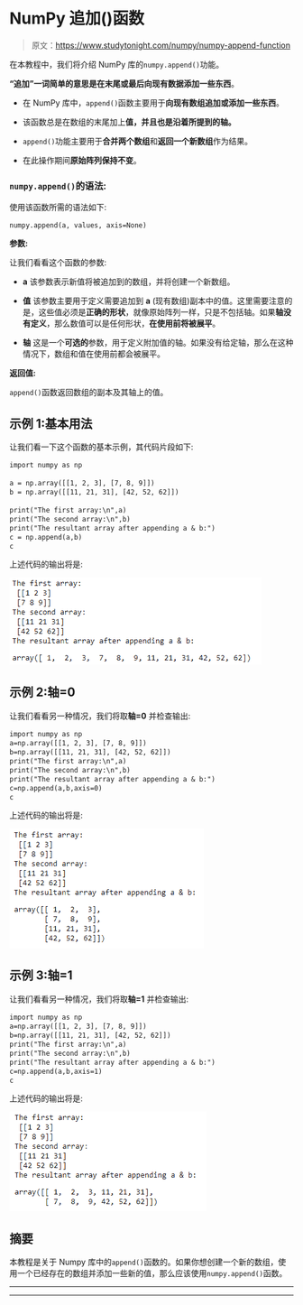 # NumPy 追加()函数

> 原文：<https://www.studytonight.com/numpy/numpy-append-function>

在本教程中，我们将介绍 NumPy 库的`numpy.append()`功能。

**“追加”**一词简单的意思是**在末尾或最后向现有数据添加一些东西**。

*   在 NumPy 库中，`append()`函数主要用于**向现有数组追加或添加一些东西**。

*   该函数总是在数组的末尾加上**值，并且也是沿着所提到的轴。**

*   `append()`功能主要用于**合并两个数组**和**返回一个新数组**作为结果。

*   在此操作期间**原始阵列保持不变**。

### `numpy.append()`的语法:

使用该函数所需的语法如下:

```
numpy.append(a, values, axis=None)
```

**参数:**

让我们看看这个函数的参数:

*   **a**
    该参数表示新值将被追加到的数组，并将创建一个新数组。

*   **值**
    该参数主要用于定义需要追加到 **a** (现有数组)副本中的值。这里需要注意的是，这些值必须是**正确的形状**，就像原始阵列一样，只是不包括轴。如果**轴没有定义**，那么数值可以是任何形状，**在使用前将被展平**。

*   **轴**
    这是一个**可选的**参数，用于定义附加值的轴。如果没有给定轴，那么在这种情况下，数组和值在使用前都会被展平。

**返回值:**

`append()`函数返回数组的副本及其轴上的值。

## 示例 1:基本用法

让我们看一下这个函数的基本示例，其代码片段如下:

```
import numpy as np  

a = np.array([[1, 2, 3], [7, 8, 9]])  
b = np.array([[11, 21, 31], [42, 52, 62]])  

print("The first array:\n",a)
print("The second array:\n",b)
print("The resultant array after appending a & b:")
c = np.append(a,b)  
c 
```

上述代码的输出将是:

![numpy append() function example](img/d44e70d8c41c802e22990792e144c877.png)

## 示例 2:轴=0

让我们看看另一种情况，我们将取**轴=0** 并检查输出:

```
import numpy as np  
a=np.array([[1, 2, 3], [7, 8, 9]])  
b=np.array([[11, 21, 31], [42, 52, 62]])  
print("The first array:\n",a)
print("The second array:\n",b)
print("The resultant array after appending a & b:")
c=np.append(a,b,axis=0)  
c 
```

上述代码的输出将是:

![numpy append() function example](img/fd344f77baf22b228dd94545398fa1ba.png)

## 示例 3:轴=1

让我们看看另一种情况，我们将取**轴=1** 并检查输出:

```
import numpy as np  
a=np.array([[1, 2, 3], [7, 8, 9]])  
b=np.array([[11, 21, 31], [42, 52, 62]])  
print("The first array:\n",a)
print("The second array:\n",b)
print("The resultant array after appending a & b:")
c=np.append(a,b,axis=1)  
c 
```

上述代码的输出将是:

![numpy append() function example](img/9cbdc5b026e05da99ed219125ce5d8ea.png)

## 摘要

本教程是关于 Numpy 库中的`append()`函数的。如果你想创建一个新的数组，使用一个已经存在的数组并添加一些新的值，那么应该使用`numpy.append()`函数。

* * *

* * *